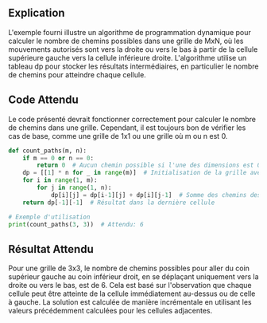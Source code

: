 ## Explication

L'exemple fourni illustre un algorithme de programmation dynamique pour calculer le nombre de chemins possibles dans une grille de MxN, où les mouvements autorisés sont vers la droite ou vers le bas à partir de la cellule supérieure gauche vers la cellule inférieure droite. L'algorithme utilise un tableau dp pour stocker les résultats intermédiaires, en particulier le nombre de chemins pour atteindre chaque cellule.

## Code Attendu

Le code présenté devrait fonctionner correctement pour calculer le nombre de chemins dans une grille. Cependant, il est toujours bon de vérifier les cas de base, comme une grille de 1x1 ou une grille où m ou n est 0.

```python
def count_paths(m, n):
    if m == 0 or n == 0:
        return 0  # Aucun chemin possible si l'une des dimensions est 0
    dp = [[1] * n for _ in range(m)]  # Initialisation de la grille avec 1
    for i in range(1, m):
        for j in range(1, n):
            dp[i][j] = dp[i-1][j] + dp[i][j-1]  # Somme des chemins des cellules supérieure et gauche
    return dp[-1][-1]  # Résultat dans la dernière cellule

# Exemple d'utilisation
print(count_paths(3, 3))  # Attendu: 6
```

## Résultat Attendu

Pour une grille de 3x3, le nombre de chemins possibles pour aller du coin supérieur gauche au coin inférieur droit, en se déplaçant uniquement vers la droite ou vers le bas, est de 6. Cela est basé sur l'observation que chaque cellule peut être atteinte de la cellule immédiatement au-dessus ou de celle à gauche. La solution est calculée de manière incrémentale en utilisant les valeurs précédemment calculées pour les cellules adjacentes.